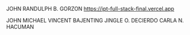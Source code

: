JOHN RANDULPH B. GORZON https://ipt-full-stack-final.vercel.app

JOHN MICHAEL VINCENT BAJENTING
JINGLE O. DECIERDO
CARLA N. HACUMAN